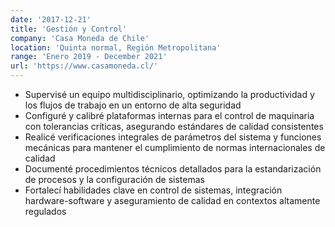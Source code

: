 ```yaml
---
date: '2017-12-21'
title: 'Gestión y Control'
company: 'Casa Moneda de Chile'
location: 'Quinta normal, Región Metropolitana'
range: 'Enero 2019 - December 2021'
url: 'https://www.casamoneda.cl/'
---
```


- Supervisé un equipo multidisciplinario, optimizando la productividad y los flujos de trabajo en un entorno de alta seguridad
- Configuré y calibré plataformas internas para el control de maquinaria con tolerancias críticas, asegurando estándares de calidad consistentes
- Realicé verificaciones integrales de parámetros del sistema y funciones mecánicas para mantener el cumplimiento de normas internacionales de calidad
- Documenté procedimientos técnicos detallados para la estandarización de procesos y la configuración de sistemas
- Fortalecí habilidades clave en control de sistemas, integración hardware-software y aseguramiento de calidad en contextos altamente regulados

